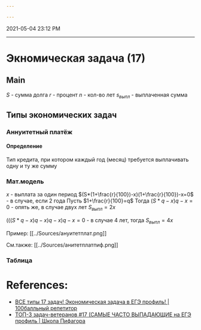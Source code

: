 ```yaml
---

---
```


2021-05-04 23:12 PM
***

# Экномическая задача (17)
## Main
$S$ - сумма долга
$r$ - процент
$n$ - кол-во лет
$s_{выпл}$ - выплаченная сумма
## Типы экономических задач
### Аннуитетный платёж
#### Определение
Тип кредита, при котором каждый год (месяц) требуется выплачивать одну и ту же сумму
### Мат.модель
$x$ - выплата за один период
$(S*(1+\frac{r}{100})-x)(1+\frac{r}{100})-x=0$ - в случае, если 2 года
Пусть $1+\frac{r}{100}=q$
Тогда $(S*q-x)q-x=0$ - опять же, в случае двух лет
$S_{выпл}=2x$

$(((S*q-x)q-x)q-x)q-x=0$ - в случае 4 лет, тогда $S_{выпл}=4x$

Пример:
[[../Sources/ануитетплат.png]]

См.также:
[[../Sources/анитетплатпиф.png]]
### Таблица





# References:
- [ВСЕ типы 17 задач! Экономическая задача в ЕГЭ профиль! | 100балльный репетитор](https://www.youtube.com/watch?v=IZfRrwmul1g)
- [ТОП-3 задач-ветеранов #17 (САМЫЕ ЧАСТО ВЫПАДАЮЩИЕ на ЕГЭ профиль | Школа Пифагора](https://www.youtube.com/watch?v=XeV5EWytRHg)
